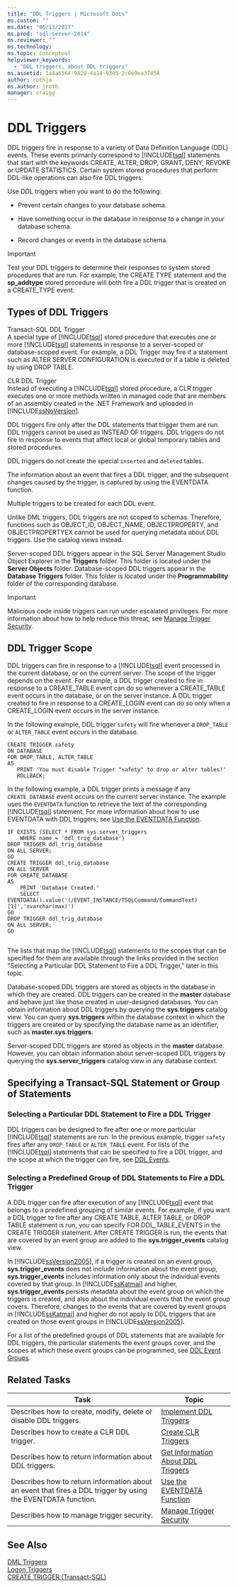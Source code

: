 ```yaml
---
title: "DDL Triggers | Microsoft Docs"
ms.custom: ""
ms.date: "06/13/2017"
ms.prod: "sql-server-2014"
ms.reviewer: ""
ms.technology:
ms.topic: conceptual
helpviewer_keywords: 
  - "DDL triggers, about DDL triggers"
ms.assetid: 1a4a6564-9820-4a14-9305-2c0e9ea37454
author: rothja
ms.author: jroth
manager: craigg
---
```

# DDL Triggers
  DDL triggers fire in response to a variety of Data Definition Language (DDL) events. These events primarily correspond to [!INCLUDE[tsql](../../includes/tsql-md.md)] statements that start with the keywords CREATE, ALTER, DROP, GRANT, DENY, REVOKE or UPDATE STATISTICS. Certain system stored procedures that perform DDL-like operations can also fire DDL triggers.  
  
 Use DDL triggers when you want to do the following:  
  
-   Prevent certain changes to your database schema.  
  
-   Have something occur in the database in response to a change in your database schema.  
  
-   Record changes or events in the database schema.  
  
> [!IMPORTANT]  
>  Test your DDL triggers to determine their responses to system stored procedures that are run. For example, the CREATE TYPE statement and the **sp_addtype** stored procedure will both fire a DDL trigger that is created on a CREATE_TYPE event.  
  
## Types of DDL Triggers  
 Transact-SQL DDL Trigger  
 A special type of [!INCLUDE[tsql](../../includes/tsql-md.md)] stored procedure that executes one or more [!INCLUDE[tsql](../../includes/tsql-md.md)] statements in response to a server-scoped or database-scoped event. For example, a DDL Trigger may fire if a statement such as ALTER SERVER CONFIGURATION is executed or if a table is deleted by using DROP TABLE.  
  
 CLR DDL Trigger  
 Instead of executing a [!INCLUDE[tsql](../../includes/tsql-md.md)] stored procedure, a CLR trigger executes one or more methods written in managed code that are members of an assembly created in the .NET Framework and uploaded in [!INCLUDE[ssNoVersion](../../includes/ssnoversion-md.md)].  
  
 DDL triggers fire only after the DDL statements that trigger them are run. DDL triggers cannot be used as INSTEAD OF triggers. DDL triggers do not fire in response to events that affect local or global temporary tables and stored procedures.  
  
 DDL triggers do not create the special `inserted` and `deleted` tables.  
  
 The information about an event that fires a DDL trigger, and the subsequent changes caused by the trigger, is captured by using the EVENTDATA function.  
  
 Multiple triggers to be created for each DDL event.  
  
 Unlike DML triggers, DDL triggers are not scoped to schemas. Therefore, functions such as OBJECT_ID, OBJECT_NAME, OBJECTPROPERTY, and OBJECTPROPERTYEX cannot be used for querying metadata about DDL triggers. Use the catalog views instead.  
  
 Server-scoped DDL triggers appear in the SQL Server Management Studio Object Explorer in the **Triggers** folder. This folder is located under the **Server Objects** folder. Database-scoped DDL triggers appear in the **Database Triggers** folder. This folder is located under the **Programmability** folder of the corresponding database.  
  
> [!IMPORTANT]  
>  Malicious code inside triggers can run under escalated privileges. For more information about how to help reduce this threat, see [Manage Trigger Security](manage-trigger-security.md).  
  
## DDL Trigger Scope  
 DDL triggers can fire in response to a [!INCLUDE[tsql](../../includes/tsql-md.md)] event processed in the current database, or on the current server. The scope of the trigger depends on the event. For example, a DDL trigger created to fire in response to a CREATE_TABLE event can do so whenever a CREATE_TABLE event occurs in the database, or on the server instance. A DDL trigger created to fire in response to a CREATE_LOGIN event can do so only when a CREATE_LOGIN event occurs in the server instance.  
  
 In the following example, DDL trigger `safety` will fire whenever a `DROP_TABLE` or `ALTER_TABLE` event occurs in the database.  
  
```  
CREATE TRIGGER safety   
ON DATABASE   
FOR DROP_TABLE, ALTER_TABLE   
AS   
   PRINT 'You must disable Trigger "safety" to drop or alter tables!'   
   ROLLBACK;  
```  
  
 In the following example, a DDL trigger prints a message if any `CREATE_DATABASE` event occurs on the current server instance. The example uses the `EVENTDATA` function to retrieve the text of the corresponding [!INCLUDE[tsql](../../includes/tsql-md.md)] statement. For more information about how to use EVENTDATA with DDL triggers, see [Use the EVENTDATA Function](use-the-eventdata-function.md).  
  
```  
IF EXISTS (SELECT * FROM sys.server_triggers  
    WHERE name = 'ddl_trig_database')  
DROP TRIGGER ddl_trig_database  
ON ALL SERVER;  
GO  
CREATE TRIGGER ddl_trig_database   
ON ALL SERVER   
FOR CREATE_DATABASE   
AS   
    PRINT 'Database Created.'  
    SELECT EVENTDATA().value('(/EVENT_INSTANCE/TSQLCommand/CommandText)[1]','nvarchar(max)')  
GO  
DROP TRIGGER ddl_trig_database  
ON ALL SERVER;  
GO  
  
```  
  
 The lists that map the [!INCLUDE[tsql](../../includes/tsql-md.md)] statements to the scopes that can be specified for them are available through the links provided in the section "Selecting a Particular DDL Statement to Fire a DDL Trigger," later in this topic.  
  
 Database-scoped DDL triggers are stored as objects in the database in which they are created. DDL triggers can be created in the **master** database and behave just like those created in user-designed databases. You can obtain information about DDL triggers by querying the **sys.triggers** catalog view. You can query **sys.triggers** within the database context in which the triggers are created or by specifying the database name as an identifier, such as **master.sys.triggers**.  
  
 Server-scoped DDL triggers are stored as objects in the **master** database. However, you can obtain information about server-scoped DDL triggers by querying the **sys.server_triggers** catalog view in any database context.  
  
## Specifying a Transact-SQL Statement or Group of Statements  
  
### Selecting a Particular DDL Statement to Fire a DDL Trigger  
 DDL triggers can be designed to fire after one or more particular [!INCLUDE[tsql](../../includes/tsql-md.md)] statements are run. In the previous example, trigger `safety` fires after any `DROP_TABLE` or `ALTER_TABLE` event. For lists of the [!INCLUDE[tsql](../../includes/tsql-md.md)] statements that can be specified to fire a DDL trigger, and the scope at which the trigger can fire, see [DDL Events](ddl-events.md).  
  
### Selecting a Predefined Group of DDL Statements to Fire a DDL Trigger  
 A DDL trigger can fire after execution of any [!INCLUDE[tsql](../../includes/tsql-md.md)] event that belongs to a predefined grouping of similar events. For example, if you want a DDL trigger to fire after any CREATE TABLE, ALTER TABLE, or DROP TABLE statement is run, you can specify FOR DDL_TABLE_EVENTS in the CREATE TRIGGER statement. After CREATE TRIGGER is run, the events that are covered by an event group are added to the **sys.trigger_events** catalog view.  
  
 In [!INCLUDE[ssVersion2005](../../includes/ssversion2005-md.md)], if a trigger is created on an event group, **sys.trigger_events** does not include information about the event group, **sys.trigger_events** includes information only about the individual events covered by that group. In [!INCLUDE[ssKatmai](../../includes/sskatmai-md.md)] and higher, **sys.trigger_events** persists metadata about the event group on which the triggers is created, and also about the individual events that the event group covers. Therefore, changes to the events that are covered by event groups in [!INCLUDE[ssKatmai](../../includes/sskatmai-md.md)] and higher do not apply to DDL triggers that are created on those event groups in [!INCLUDE[ssVersion2005](../../includes/ssversion2005-md.md)].  
  
 For a list of the predefined groups of DDL statements that are available for DDL triggers, the particular statements the event groups cover, and the scopes at which these event groups can be programmed, see [DDL Event Groups](ddl-event-groups.md).  
  
## Related Tasks  
  
|Task|Topic|  
|----------|-----------|  
|Describes how to create, modify, delete or disable DDL triggers.|[Implement DDL Triggers](implement-ddl-triggers.md)|  
|Describes how to create a CLR DDL trigger.|[Create CLR Triggers](create-clr-triggers.md)|  
|Describes how to return information about DDL triggers.|[Get Information About DDL Triggers](get-information-about-ddl-triggers.md)|  
|Describes how to return information about an event that fires a DDL trigger by using the EVENTDATA function.|[Use the EVENTDATA Function](use-the-eventdata-function.md)|  
|Describes how to manage trigger security.|[Manage Trigger Security](manage-trigger-security.md)|  
  
## See Also  
 [DML Triggers](dml-triggers.md)   
 [Logon Triggers](logon-triggers.md)   
 [CREATE TRIGGER &#40;Transact-SQL&#41;](/sql/t-sql/statements/create-trigger-transact-sql)  
  
  
